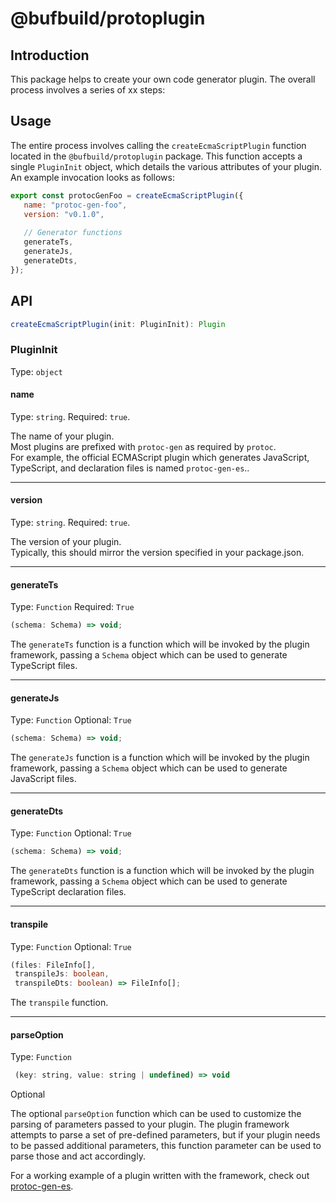# @bufbuild/protoplugin

## Introduction

This package helps to create your own code generator plugin.  The overall process involves a series of xx steps:

## Usage

The entire process involves calling the `createEcmaScriptPlugin` function located in the `@bufbuild/protoplugin` package.  This function accepts a single `PluginInit` object, which details the various attributes of your plugin.  An example invocation looks as follows:

```js
export const protocGenFoo = createEcmaScriptPlugin({
   name: "protoc-gen-foo",
   version: "v0.1.0",
   
   // Generator functions
   generateTs,
   generateJs,
   generateDts,
});
```

## API

```typescript
createEcmaScriptPlugin(init: PluginInit): Plugin
```

### PluginInit

Type: `object`

#### name

Type: `string`.
Required:  `true`.

The name of your plugin.  
Most plugins are prefixed with `protoc-gen` as required by `protoc`.  
For example, the official ECMAScript plugin which generates JavaScript,
  TypeScript, and declaration files is named `protoc-gen-es`..

---

#### version

Type: `string`.
Required:  `true`.

The version of your plugin.  
Typically, this should mirror the version specified in your package.json.

---

#### generateTs

Type: `Function`
Required: `True`

```typescript
(schema: Schema) => void;
```

The `generateTs` function is a function which will be invoked by the plugin framework, passing a `Schema` object which
can be used to generate TypeScript files.  

---

#### generateJs

Type: `Function`
Optional: `True`

```typescript
(schema: Schema) => void;
```

The `generateJs` function is a function which will be invoked by the plugin framework, passing a `Schema` object which
can be used to generate JavaScript files.  

---

#### generateDts

Type: `Function`
Optional: `True`

```typescript
(schema: Schema) => void;
```

The `generateDts` function is a function which will be invoked by the plugin framework, passing a `Schema` object which
can be used to generate TypeScript declaration files.  

---

#### transpile

Type: `Function`
Optional: `True`

```typescript
(files: FileInfo[],
 transpileJs: boolean,
 transpileDts: boolean) => FileInfo[];
```

The `transpile` function.

---

#### parseOption

Type: `Function`
```js
 (key: string, value: string | undefined) => void
 ```
Optional

The optional `parseOption` function which can be used to customize the parsing of parameters passed to your plugin.
The plugin framework attempts to parse a set of pre-defined parameters, but if your plugin needs to be passed additional parameters,
this function parameter can be used to parse those and act accordingly.




For a working example of a plugin written with the framework, check out [protoc-gen-es](https://github.com/bufbuild/protobuf-es/packages/protoc-gen-es).
